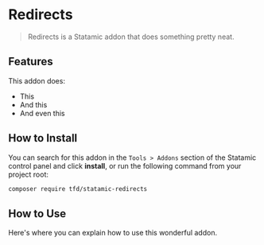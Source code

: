 # Redirects

> Redirects is a Statamic addon that does something pretty neat.

## Features

This addon does:

- This
- And this
- And even this

## How to Install

You can search for this addon in the `Tools > Addons` section of the Statamic control panel and click **install**, or run the following command from your project root:

```bash
composer require tfd/statamic-redirects
```

## How to Use

Here's where you can explain how to use this wonderful addon.
